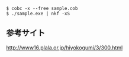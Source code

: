 ```
$ cobc -x --free sample.cob
$ ./sample.exe | nkf -xS
```

## 参考サイト
http://www16.plala.or.jp/hiyokogumi/3/300.html

